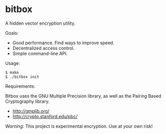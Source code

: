 bitbox
======

A hidden vector encryption utility.

Goals:

* Good performance. Find ways to improve speed.
* Decentralized access control.
* Simple command-line API.

Usage:

```shell
$ make
$ ./bitbox init
```

Requirements:

Bitbox uses the GNU Multiple Precision library, as well as the Pairing Based Cryptography library.

* http://gmplib.org/
* http://crypto.stanford.edu/pbc/

_Warning_: This project is experimental encryption. Use at your own risk!
